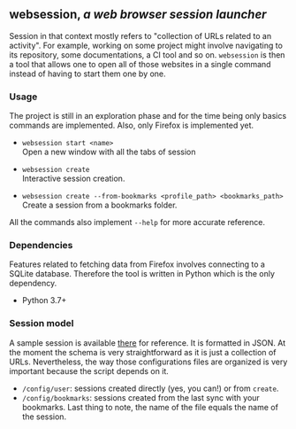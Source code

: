 ## websession, _a web browser session launcher_

Session in that context mostly refers to "collection of URLs related to an activity". For example, working on some project might involve navigating to its repository, some documentations, a CI tool and so on. `websession` is then a tool that allows one to open all of those websites in a single command instead of having to start them one by one.

### Usage
The project is still in an exploration phase and for the time being only basics commands are implemented. Also, only Firefox is implemented yet.

* `websession start <name>`  
Open a new window with all the tabs of session <name>

* `websession create`  
Interactive session creation.

* `websession create --from-bookmarks <profile_path> <bookmarks_path>`  
Create a session from a bookmarks folder.

All the commands also implement `--help` for more accurate reference.

### Dependencies
Features related to fetching data from Firefox involves connecting to a SQLite database. Therefore the tool is written in Python which is the only dependency.
* Python 3.7+

### Session model
A sample session is available [there](https://github.com/skaaj/ffsession/blob/main/data/vanilla/sample.json) for reference. It is formatted in JSON. At the moment the schema is very straightforward as it is just a collection of URLs. Nevertheless, the way those configurations files are organized is very important because the script depends on it.
* `/config/user`: sessions created directly (yes, you can!) or from `create`.
* `/config/bookmarks`: sessions created from the last sync with your bookmarks.
Last thing to note, the name of the file equals the name of the session.
